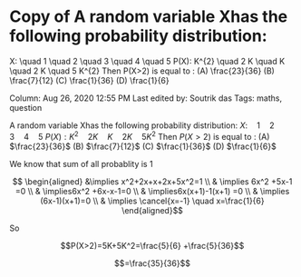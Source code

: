 # Copy of A random variable Xhas the following probability distribution:
X: \quad 1 \quad 2 \quad 3 \quad 4 \quad 5
P(X): K^{2} \quad 2 K \quad K \quad 2 K \quad 5 K^{2}
Then P(X>2) is equal to :
(A) \frac{23}{36}
(B) \frac{7}{12}
(C) \frac{1}{36}
(D) \frac{1}{6}

Column: Aug 26, 2020 12:55 PM
Last edited by: Soutrik das
Tags: maths, question

A random variable Xhas the following probability distribution:
$X: \quad 1 \quad 2 \quad 3 \quad 4 \quad 5$
$P(X): K^{2} \quad 2 K \quad K \quad 2 K \quad 5 K^{2}$
Then $P(X>2)$ is equal to :
(A) $\frac{23}{36}$
(B) $\frac{7}{12}$
(C) $\frac{1}{36}$
(D) $\frac{1}{6}$

 

We know that sum of all probablity is 1 

$$ \begin{aligned} &\implies
x^2+2x+x+2x+5x^2=1 \\
& \implies 
6x^2 +5x-1 =0 \\
& \implies6x^2 +6x-x-1=0 \\
& \implies6x(x+1)-1(x+1) =0 \\
& \implies 
(6x-1)(x+1)=0  \\
& \implies \cancel{x=-1} \quad x=\frac{1}{6}
\end{aligned}$$

So 

$$P(X>2)=5K+5K^2=\frac{5}{6} +\frac{5}{36}$$

$$=\frac{35}{36}$$